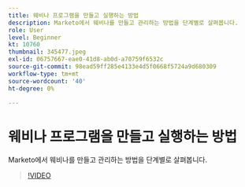 ```yaml
---
title: 웨비나 프로그램을 만들고 실행하는 방법
description: Marketo에서 웨비나를 만들고 관리하는 방법을 단계별로 살펴봅니다.
role: User
level: Beginner
kt: 10760
thumbnail: 345477.jpeg
exl-id: 06757667-eae0-41d8-ab0d-a70759f6532c
source-git-commit: 98ead59ff285e4133e4d5f0668f5724a9d680309
workflow-type: tm+mt
source-wordcount: '40'
ht-degree: 0%

---
```


# 웨비나 프로그램을 만들고 실행하는 방법

Marketo에서 웨비나를 만들고 관리하는 방법을 단계별로 살펴봅니다.

>[!VIDEO](https://video.tv.adobe.com/v/345477/?quality=12&learn=on)
